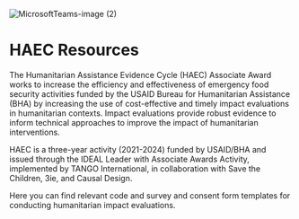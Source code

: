 
![MicrosoftTeams-image (2)](https://github.com/HAEC-IEs/HAEC-Resources/assets/126516382/b4ed8af4-8ec2-4a7d-8d67-cfd87801cf81)

# HAEC Resources

The Humanitarian Assistance Evidence Cycle (HAEC) Associate Award works to increase the efficiency and effectiveness of emergency food security activities funded by the USAID Bureau for Humanitarian Assistance (BHA) by increasing the use of cost-effective and timely impact evaluations in humanitarian contexts. Impact evaluations provide robust evidence to inform technical approaches to improve the impact of humanitarian interventions.

HAEC is a three-year activity (2021-2024) funded by USAID/BHA and issued through the IDEAL Leader with Associate Awards Activity, implemented by TANGO International, in collaboration with Save the Children, 3ie, and Causal Design. 

Here you can find relevant code and survey and consent form templates for conducting humanitarian impact evaluations.
